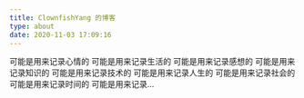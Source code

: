 ```yaml
---
title: ClownfishYang 的博客
type: about
date: 2020-11-03 17:09:16
---
```

可能是用来记录心情的
可能是用来记录生活的
可能是用来记录感想的
可能是用来记录知识的
可能是用来记录技术的
可能是用来记录人生的
可能是用来记录社会的
可能是用来记录时间的
可能是用来记录...